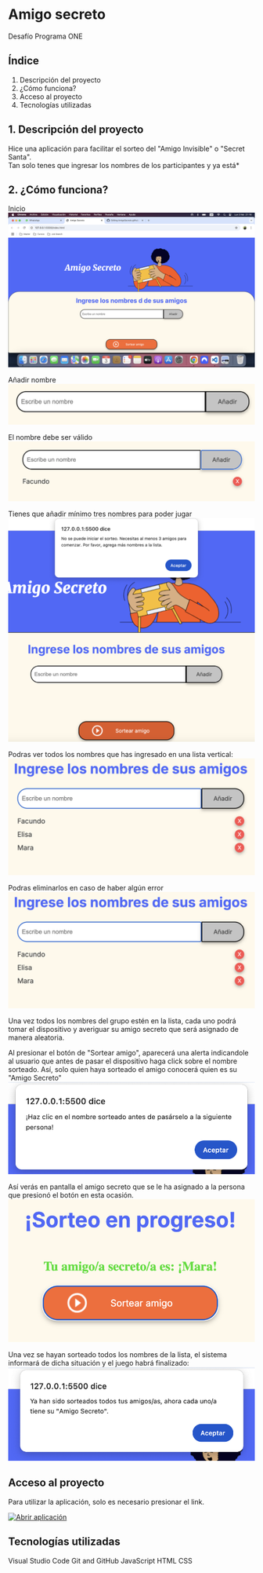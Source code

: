 # Amigo secreto
Desafío Programa ONE

## Índice

1. Descripción del proyecto
2. ¿Cómo funciona?
3. Acceso al proyecto
4. Tecnologías utilizadas

## 1. Descripción del proyecto

Hice una aplicación para facilitar el sorteo del "Amigo Invisible" o "Secret Santa".<br>
Tan solo tenes que ingresar los nombres de los participantes y ya está*<br>


## 2. ¿Cómo funciona?

Inicio
![Pantalla inicial](https://github.com/FacundoBellone/AmigoSecreto.github.io/blob/main/assets/Captura%20de%20pantalla%202025-02-03%20a%20la(s)%2021.16.59.png)

Añadir nombre
![Escribir nombre](https://github.com/FacundoBellone/AmigoSecreto.github.io/blob/main/assets/Captura%20de%20pantalla%202025-02-03%20a%20la(s)%2021.18.10.png)

El nombre debe ser válido
![Validez nombre](https://github.com/FacundoBellone/AmigoSecreto.github.io/blob/main/assets/Captura%20de%20pantalla%202025-02-03%20a%20la(s)%2021.18.30.png)

Tienes que añadir mínimo tres nombres para poder jugar
![Tres mínimo](https://github.com/FacundoBellone/AmigoSecreto.github.io/blob/main/assets/Captura%20de%20pantalla%202025-02-03%20a%20la(s)%2021.25.51.png)

Podras ver todos los nombres que has ingresado en una lista vertical:
![Lista amigos](https://github.com/FacundoBellone/AmigoSecreto.github.io/blob/main/assets/Captura%20de%20pantalla%202025-02-03%20a%20la(s)%2021.26.29.png)

Podras eliminarlos en caso de haber algún error
![Eliminar amigos](https://github.com/FacundoBellone/AmigoSecreto.github.io/blob/main/assets/Captura%20de%20pantalla%202025-02-03%20a%20la(s)%2021.26.29.png)

Una vez todos los nombres del grupo estén en la lista, cada uno podrá tomar el dispositivo y averiguar su amigo secreto que será asignado de manera aleatoria.

Al presionar el botón de "Sortear amigo", aparecerá una alerta indicandole al usuario que antes de pasar el dispositivo haga click sobre el nombre sorteado. Así, solo quien haya sorteado el amigo conocerá quien es su "Amigo Secreto"
![Sortear amigo](https://github.com/FacundoBellone/AmigoSecreto.github.io/blob/main/assets/Captura%20de%20pantalla%202025-02-03%20a%20la(s)%2021.27.07.png)

Así verás en pantalla el amigo secreto que se le ha asignado a la persona que presionó el botón en esta ocasión.
![Amigo Secreto aleatorio](https://github.com/FacundoBellone/AmigoSecreto.github.io/blob/main/assets/Captura%20de%20pantalla%202025-02-03%20a%20la(s)%2021.27.28.png)

Una vez se hayan sorteado todos los nombres de la lista, el sistema informará de dicha situación y el juego habrá finalizado:
![Alerta amigos sorteados](https://github.com/FacundoBellone/AmigoSecreto.github.io/blob/main/assets/Captura%20de%20pantalla%202025-02-03%20a%20la(s)%2021.28.02.png)

## Acceso al proyecto

Para utilizar la aplicación, solo es necesario presionar el link.

[![Abrir aplicación](https://facundobellone.github.io/AmigoSecreto.github.io/)](https://facundobellone.github.io/AmigoSecreto.github.io/)




## Tecnologías utilizadas

Visual Studio Code
Git and GitHub
JavaScript
HTML
CSS
